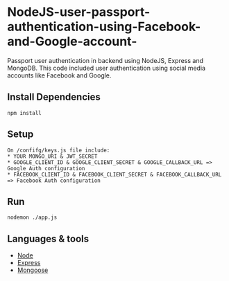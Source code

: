 # NodeJS-user-passport-authentication-using-Facebook-and-Google-account-
Passport user authentication in backend using NodeJS, Express and MongoDB. This code included user authentication using social media accounts like Facebook and Google.

## Install Dependencies
```
npm install 
```
## Setup
```
On /confifg/keys.js file include: 
* YOUR MONGO_URI & JWT_SECRET
* GOOGLE_CLIENT_ID & GOOGLE_CLIENT_SECRET & GOOGLE_CALLBACK_URL => Google Auth configuration
* FACEBOOK_CLIENT_ID & FACEBOOK_CLIENT_SECRET & FACEBOOK_CALLBACK_URL => Facebook Auth configuration
```
## Run
```
nodemon ./app.js 
```
## Languages & tools
- [Node](https://nodejs.org/en/)
- [Express](https://expressjs.com/)
- [Mongoose](https://mongoosejs.com/)

